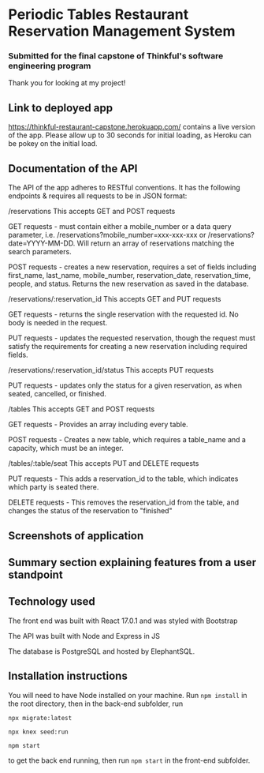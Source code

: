 # Periodic Tables Restaurant Reservation Management System
### Submitted for the final capstone of Thinkful's software engineering program

Thank you for looking at my project!


## Link to deployed app
https://thinkful-restaurant-capstone.herokuapp.com/ contains a live version of the app. Please allow up to 30 seconds for initial loading, as Heroku can be pokey on the initial load.

## Documentation of the API

The API of the app adheres to RESTful conventions. It has the following endpoints & requires all requests to be in JSON format:

/reservations
This accepts GET and POST requests

GET requests - must contain either a mobile_number or a data query parameter, i.e. /reservations?mobile_number=xxx-xxx-xxx or /reservations?date=YYYY-MM-DD. Will return an array of reservations matching the search parameters.

POST requests - creates a new reservation, requires a set of fields including first_name, last_name, mobile_number, reservation_date, reservation_time, people, and status. Returns the new reservation as saved in the database.

/reservations/:reservation_id
This accepts GET and PUT requests

GET requests - returns the single reservation with the requested id. No body is needed in the request.

PUT requests - updates the requested reservation, though the request must satisfy the requirements for creating a new reservation including required fields.

/reservations/:reservation_id/status
This accepts PUT requests

PUT requests - updates only the status for a given reservation, as when seated, cancelled, or finished.

/tables
This accepts GET and POST requests

GET requests - Provides an array including every table.

POST requests - Creates a new table, which requires a table_name and a capacity, which must be an integer.

/tables/:table/seat
This accepts PUT and DELETE requests

PUT requests - This adds a reservation_id to the table, which indicates which party is seated there.

DELETE requests - This removes the reservation_id from the table, and changes the status of the reservation to "finished"

## Screenshots of application

## Summary section explaining features from a user standpoint

## Technology used

The front end was built with React 17.0.1 and was styled with Bootstrap

The API was built with Node and Express in JS

The database is PostgreSQL and hosted by ElephantSQL.

## Installation instructions
You will need to have Node installed on your machine. Run `npm install` in the root directory, then in the back-end subfolder, run

~~~
npx migrate:latest

npx knex seed:run

npm start
~~~

to get the back end running, then run `npm start` in the front-end subfolder.